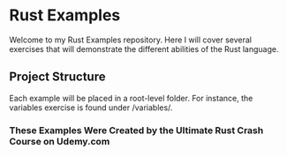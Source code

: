 # Rust Examples
Welcome to my Rust Examples repository. 
Here I will cover several exercises that will demonstrate the different abilities of 
the Rust language. 

## Project Structure
Each example will be placed in a root-level folder.
For instance, the variables exercise is found under /variables/.

### These Examples Were Created by the Ultimate Rust Crash Course on Udemy.com
